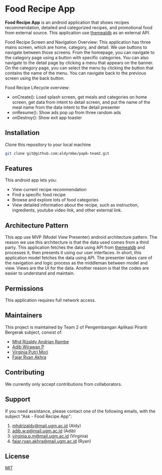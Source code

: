 # Food Recipe App

**Food Recipe App** is an android application that shows recipes recommendation, detailed and categorized recipes, and promotional food from external source. This application use [themealdb](https://www.themealdb.com)
 as an external API.

Food Recipe Screen and Navigation Overview:
This application has three mains screen, which are home, category, and detail. We use buttons to navigate between those screens. From the homepage, you can navigate to the category page using a button with specific categories. You can also navigate to the detail page by clicking a menu that appears on the banner.
On the category page, you can select the menu by clicking the button that contains the name of the menu. You can navigate back to the previous screen using the back button.

Food Recipe Lifecycle overview:
* onCreate(): Load splash screen, get meals and categories on home screen, get data from intent to detail screen, and put the name of the meal name from the data intent to the detail presenter
* onResume(): Show ads pop up from three random ads
* onDestroy(): Show exit app toaster

## Installation
Clone this repository to your local machine

```bash
git clone git@github.com:aldyrmbe/papb-team2.git
```

## Features
This android app lets you:
* View current recipe recommendation
* Find a specific food recipe
* Browse and explore lots of food categories 
* View detailed information about the recipe, such as instruction, ingredients, youtube video link, and other external link.

## Architecture Pattern
This app use MVP (Model View Presenter) android architecture pattern. The reason we use this architecture is that the data used comes from a third party. This application fetches the data using API from [themealdb](https://www.themealdb.com) and processes it, then presents it using our user interfaces.
In short, this application model fetches the data using API. The presenter takes care of the navigation and logic process as the middleman between model and view. Views are the UI for the data.
Another reason is that the codes are easier to understand and maintain.

## Permissions
This application requires full network access.

## Maintainers
This project is maintained by Team 2 of Pengembangan Aplikasi Piranti Bergerak subject, consist of:
* [Mhd Rizaldy Andrian Rambe](https://github.com/aldyrmbe)
* [Adib Wirawan P](https://github.com/Siradrawanp)
* [Virginia Putri Mori](https://github.com/virginiaritonga)
* [Fajar Ryan Akhra](https://github.com/ryanakhra2)

## Contributing
We currently only accept contributions from collaborators.

## Support
If you need assistance, please contact one of the following emails, with the subject "Ask - Food Recipe App":
1. mhdrizaldy@mail.ugm.ac.id (Aldy)
2. adib.w.p@mail.ugm.ac.id (Adib)
3. virginia.p.m@mail.ugm.ac.id (Virginia)
4. fajar.ryan.akhra@mail.ugm.ac.id (Ryan)

## License
[MIT](https://choosealicense.com/licenses/mit/)
